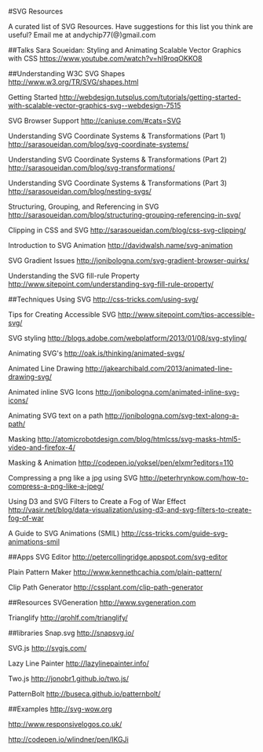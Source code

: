 #SVG Resources

A curated list of SVG Resources. Have suggestions for this list you think are useful? Email me at andychip77(@)gmail.com 


##Talks
Sara Soueidan: Styling and Animating Scalable Vector Graphics with CSS 
https://www.youtube.com/watch?v=hI9roqOKKO8

##Understanding
W3C SVG Shapes
http://www.w3.org/TR/SVG/shapes.html

Getting Started
http://webdesign.tutsplus.com/tutorials/getting-started-with-scalable-vector-graphics-svg--webdesign-7515

SVG Browser Support
http://caniuse.com/#cats=SVG

Understanding SVG Coordinate Systems & Transformations (Part 1)
http://sarasoueidan.com/blog/svg-coordinate-systems/

Understanding SVG Coordinate Systems & Transformations (Part 2)
http://sarasoueidan.com/blog/svg-transformations/

Understanding SVG Coordinate Systems & Transformations (Part 3)
http://sarasoueidan.com/blog/nesting-svgs/

Structuring, Grouping, and Referencing in SVG
http://sarasoueidan.com/blog/structuring-grouping-referencing-in-svg/

Clipping in CSS and SVG
http://sarasoueidan.com/blog/css-svg-clipping/

Introduction to SVG Animation
http://davidwalsh.name/svg-animation

SVG Gradient Issues
http://jonibologna.com/svg-gradient-browser-quirks/

Understanding the SVG fill-rule Property
http://www.sitepoint.com/understanding-svg-fill-rule-property/

##Techniques
Using SVG
http://css-tricks.com/using-svg/

Tips for Creating Accessible SVG
http://www.sitepoint.com/tips-accessible-svg/

SVG styling
http://blogs.adobe.com/webplatform/2013/01/08/svg-styling/

Animating SVG's
http://oak.is/thinking/animated-svgs/

Animated Line Drawing
http://jakearchibald.com/2013/animated-line-drawing-svg/

Animated inline SVG Icons
http://jonibologna.com/animated-inline-svg-icons/

Animating SVG text on a path
http://jonibologna.com/svg-text-along-a-path/

Masking
http://atomicrobotdesign.com/blog/htmlcss/svg-masks-html5-video-and-firefox-4/

Masking & Animation
http://codepen.io/yoksel/pen/eIxmr?editors=110

Compressing a png like a jpg using SVG
http://peterhrynkow.com/how-to-compress-a-png-like-a-jpeg/

Using D3 and SVG Filters to Create a Fog of War Effect
http://vasir.net/blog/data-visualization/using-d3-and-svg-filters-to-create-fog-of-war

A Guide to SVG Animations (SMIL)
http://css-tricks.com/guide-svg-animations-smil


##Apps
SVG Editor
http://petercollingridge.appspot.com/svg-editor

Plain Pattern Maker
http://www.kennethcachia.com/plain-pattern/

Clip Path Generator
http://cssplant.com/clip-path-generator

##Resources
SVGeneration
http://www.svgeneration.com

Trianglify
http://qrohlf.com/trianglify/

##libraries
Snap.svg
http://snapsvg.io/

SVG.js
http://svgjs.com/

Lazy Line Painter
http://lazylinepainter.info/

Two.js
http://jonobr1.github.io/two.js/

PatternBolt
http://buseca.github.io/patternbolt/

##Examples
http://svg-wow.org

http://www.responsivelogos.co.uk/

http://codepen.io/wlindner/pen/IKGJi



